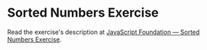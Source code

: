 
# Sorted Numbers Exercise

Read the exercise's description at [JavaScript Foundation — Sorted Numbers Exercise](https://www.codeguage.com/courses/js/sorted-numbers-exercise).